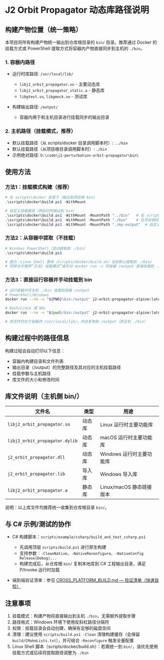 # J2 Orbit Propagator 动态库路径说明

## 构建产物位置（统一策略）

本项目将所有构建产物统一输出到仓库根目录的 `bin/` 目录。推荐通过 Docker 的挂载方式或 PowerShell 提取方式将容器内产物直接同步到主机的 `./bin`。

### 1. 容器内路径
- 运行时库路径: `/usr/local/lib/`
  - `libj2_orbit_propagator.so` - 主要动态库
  - `libj2_orbit_propagator_static.a` - 静态库
  - `libgtest.so`, `libgmock.so` - 测试库

- 构建输出路径: `/output/`
  - 容器内用于和主机目录进行挂载同步的输出目录

### 2. 主机路径（挂载模式，推荐）
- 默认挂载路径（从 scripts/docker 目录调用脚本时）: `../bin`
- 默认挂载路径（从项目根目录调用脚本时）: `./bin`
- 示例绝对路径: `D:\code\j2-perturbation-orbit-propagator\bin\`

## 使用方法

### 方法1：挂载模式构建（推荐）
```powershell
# 在 scripts\docker 目录下（输出到项目根 bin）
.\scripts\docker\build.ps1 -WithMount

# 自定义挂载路径（例如仍然输出到 bin）
.\scripts\docker\build.ps1 -WithMount -MountPath "../bin"   # 在 scripts\docker 目录下
.\scripts\docker\build.ps1 -WithMount -MountPath "./bin"    # 在项目根目录下
.\scripts\docker\build.ps1 -WithMount -MountPath "./my-output"  # 自定义目录
```

### 方法2：从容器中提取（不挂载）
```powershell
# Windows PowerShell（自动提取到 ./bin）
.\scripts\docker\build.ps1

# 提示：Linux Shell 脚本（scripts/docker/build.sh）当前默认提取到 ./bin/
# 同样也可使用“方法1 挂载模式”或手动 docker run -v 将容器 /output 直接挂载到 ./bin 以加速同步
```

### 方法3：直接运行容器并手动挂载到 bin
```bash
# 运行容器并将主机 ./bin 挂载到容器 /output
# PowerShell/Windows
docker run --rm -v "${PWD}\bin:/output" j2-orbit-propagator-alpine:latest

# Bash/Linux 或 WSL
docker run --rm -v "$(pwd)/bin:/output" j2-orbit-propagator-alpine:latest

# 库文件仍位于容器内 /usr/local/lib/，并会复制到 /output（即主机 ./bin）
```

## 构建过程中的路径信息

构建过程会自动打印以下信息：
- 容器内构建目录和文件列表
- 输出目录（/output）的完整路径及其对应的主机挂载路径
- 挂载参数与主机路径
- 库文件的大小和修改时间

## 库文件说明（主机侧 bin/）

| 文件名 | 类型 | 用途 |
|--------|------|------|
| `libj2_orbit_propagator.so` | 动态库 | Linux 运行时主要功能库 |
| `libj2_orbit_propagator.dylib` | 动态库 | macOS 运行时主要功能库 |
| `j2_orbit_propagator.dll` | 动态库 | Windows 运行时主要功能库 |
| `j2_orbit_propagator.lib` | 导入库 | Windows 导入库 |
| `libj2_orbit_propagator.a` | 静态库 | Linux/macOS 静态链接版本 |

说明：以上库文件均推荐统一收集到仓库根目录 `bin/`。

## 与 C# 示例/测试的协作

- C# 构建脚本：`scripts/example/csharp/build_and_test_csharp.ps1`
  - 先调用顶层 `scripts/build.ps1` 进行原生构建
  - 支持参数：`-CleanNative`、`-NativeReconfigure`、`-NativeConfig Release|Debug|...`
  - 构建完成后，从仓库根 `bin/` 复制本地库到 C# 工程输出目录，满足 P/Invoke 运行时加载

- 端到端验证清单：参见 [CROSS_PLATFORM_BUILD.md — 验证清单（快速自检）](../CROSS_PLATFORM_BUILD.md#validation-checklist)

## 注意事项

1. 挂载模式：构建产物将直接输出到主机 `./bin`，无需额外提取步骤
2. 路径格式：Windows 环境下使用反斜杠路径分隔符
3. 权限：挂载目录会自动创建，确保有足够的磁盘空间
4. 清理：建议使用 `scripts/build.ps1 -Clean` 清理构建缓存（会保留 `build/CMakeLists.txt`），并可结合 `-Reconfigure` 触发全量配置
5. Linux Shell 脚本（scripts/docker/build.sh）：若需统一到 `bin/`，请优先使用挂载方式或后续将提取路径调整为 `./bin`